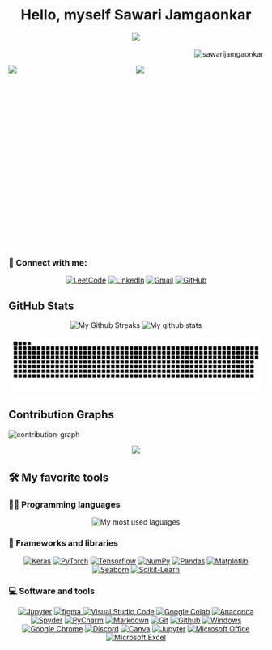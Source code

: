 <h1 align="center">
  Hello, myself Sawari Jamgaonkar
</h1>

<!-- Typing SVG by DenverCoder1 - https://github.com/DenverCoder1/readme-typing-svg -->
<p align="center">
  <img src="https://readme-typing-svg.herokuapp.com/?center=True&lines=Data+Analyst,+Java+Developer;+AI+Engineer,+Data+Scientist;+Software+Developer"><br>
   <p align="right"> <img src="https://komarev.com/ghpvc/?username=sawarijamgaonkar&label=Profile%20views&color=0e75b6&style=flat" alt="sawarijamgaonkar" /> </p>
</p>

<p>
  <img src="https://img.pikbest.com/wp/202346/data-analytics-web-banner-and-business-chart-mockup-featuring-a-3d-rendered-seo-user-interface_9621529.jpg!w700wp" width="50%" align="left">
 
  <img src="https://i0.wp.com/timoelliott.com/blog/wp-content/uploads/2015/01/torturing-the-data3.jpg?ssl=1" width="50%" align="right" >

</p>
<br>
<br>
<br>
<br>
<br>
<br>
<br>
<br>
<br>
<br>
<br>
<br>
<br>
<br>
<br>
<br>
<br>
<br>
<br>
<br>
<br>

### 🤝 Connect with me:

<p align="center">
<a href="https://leetcode.com/u/sawari_jamgaonkar/"><img alt="LeetCode" src="https://img.shields.io/badge/-LeetCode-FFA116?style=for-the-badge&logo=leetCode&logoColor=white"></a>
<a href="linkedin.com/in/sawari-jamgaonkar-293399250/"><img alt="LinkedIn" src="https://img.shields.io/badge/-LinkedIn-0077B5?style=for-the-badge&logo=linkedin&logoColor=white"></a>
<a href="mailto:sawari.jamgaonkar18@gmail.com@gmail.com"><img alt="Gmail" src="https://img.shields.io/badge/-Gmail-D14836?style=for-the-badge&logo=gmail&logoColor=white"></a>
<a href="https://github.com/Sawarijamgaonkar"><img alt="GitHub" src="https://img.shields.io/badge/-GitHub-181717?style=for-the-badge&logo=github&logoColor=white"></a>
</p>

  
## GitHub Stats

<!-- STREAKS and STATS -->
<p align="center">
  <img alt="My Github Streaks" src="https://streak-stats.demolab.com/?user=Sawarijamgaonkar&theme=dark" />
  <img alt="My github stats" src="https://github-readme-stats.vercel.app/api?username=sawarijamgaonkar&show_icons=true&locale=en&theme=gotham&layout=compact" alt="sawarijamgaonkar"/>
  
</p>

<!-- GitHub Activity Graph for Commits -->
<div align="center">
  <img alt="snek" src="https://github.com/Sawarijamgaonkar/Sawarijamgaonkar/blob/main/github-contribution-grid-snake-dark.svg" />
</div>

## Contribution Graphs

<!-- 3D Contribution Graph -->
<!--<img src="profile-3d-contrib/profile-night-view.svg" alt="contribution-graph-3d" width="100%">-->

<!-- GitHub Activity Graph -->
<img src="https://github-readme-activity-graph.vercel.app/graph?username=Sawarijamgaonkar&bg_color=12111d&color=ffffff&line=1055e0&point=00ff11&area=true&hide_border=true" alt="contribution-graph" width="100%">
<p align="center">
<img src="http://github-profile-summary-cards.vercel.app/api/cards/profile-details?username=Sawarijamgaonkar&theme=radical" height=auto width=80%"  />  
</p>
<!-- Some badges are from https://github.com/Ileriayo/markdown-badges -->


## 🛠️ My favorite tools

### 👨‍💻 Programming languages

<p align="center">
    <img alt="My most used laguages" src="https://github-readme-stats.vercel.app/api/top-langs?username=sawarijamgaonkar&show_icons=true&locale=en&layout=compact&theme=gotham"/>
</p>


<!-- ### 🛠️ -->

### 🧰 Frameworks and libraries

<p align="center">
    <a href="#"><img alt="Keras" src="https://img.shields.io/badge/-Keras-D00000?style=for-the-badge&logo=Keras&logoColor=white"></a>
    <a href="#"><img alt="PyTorch" src="https://img.shields.io/badge/-PyTorch-EE4C2C?style=for-the-badge&logo=PyTorch&logoColor=white"></a>
    <a href="#"><img alt="Tensorflow" src="https://img.shields.io/badge/-Tensorflow-FF6F00?style=for-the-badge&logo=tensorflow&logoColor=white"></a>
    <a href="#"><img alt="NumPy" src="https://img.shields.io/badge/-NumPy-013243?style=for-the-badge&logo=numpy&logoColor=white"></a>
    <a href="#"><img alt="Pandas" src="https://img.shields.io/badge/-Pandas-150458?style=for-the-badge&logo=pandas&logoColor=white"></a>
    <a href="#"><img alt="Matplotlib" src="https://img.shields.io/badge/-Matplotlib-3776AB?style=for-the-badge&logo=matplotlib&logoColor=white"></a>
    <a href="#"><img alt="Seaborn" src="https://img.shields.io/badge/-Seaborn-3776AB?style=for-the-badge&logo=seaborn&logoColor=white"></a>
    <a href="#"><img alt="Scikit-Learn" src="https://img.shields.io/badge/-Scikit%20Learn-F7931E?style=for-the-badge&logo=scikitlearn&logoColor=white" ></a>
</p>

### 💻 Software and tools

<p align="center">
<a href="#"><img alt="Jupyter" src="https://img.shields.io/badge/-Jupyter-F37626?style=for-the-badge&logo=Jupyter&logoColor=white"></a>
<a href="#"><img src="https://img.shields.io/badge/Figma-F37626?style=for-the-badge&logo=Figma&logoColor=white" alt="figma"/> </a>
<a href="#"><img alt="Visual Studio Code" src="https://img.shields.io/badge/-visual%20studio%20code-0078d7?style=for-the-badge&logo=visualstudiocode&logoColor=white"></a>
<a href="#"><img alt="Google Colab" src="https://img.shields.io/badge/-Google%20Colab-222222?style=for-the-badge&logo=googlecolab&logoColor=white"></a>
<a href="#"><img alt="Anaconda" src="https://img.shields.io/badge/-Anaconda-44A833?style=for-the-badge&logo=anaconda&logoColor=white"></a>
<a href="#"><img alt="Spyder" src="https://img.shields.io/badge/-Spyder-FF0000?style=for-the-badge&logo=spyderide&logoColor=white"></a>
<a href="#"><img alt="PyCharm" src="https://img.shields.io/badge/-pycharm-37C833?style=for-the-badge&logo=pycharm&logoColor=white"></a>
<a href="#"><img alt="Markdown" src="https://img.shields.io/badge/-Markdown-000000?style=for-the-badge&logo=markdown&logoColor=white"></a>
<a href="#"><img alt="Git" src="https://img.shields.io/badge/-Git-F05032?style=for-the-badge&logo=git&logoColor=white"></a>
<a href="#"><img alt="Github" src="https://img.shields.io/badge/-Github-181717?style=for-the-badge&logo=github&logoColor=white"></a>
<a href="#"><img alt="Windows" src="https://img.shields.io/badge/-Windows-0078D6?style=for-the-badge&logo=windows&logoColor=white"></a>
<a href="#"><img alt="Google Chrome" src="https://img.shields.io/badge/-Google%20Chrome-4285F4?style=for-the-badge&logo=googlechrome&logoColor=white"></a>
<a href="#"><img alt="Discord" src="https://img.shields.io/badge/-Discord-5865F2?style=for-the-badge&logo=discord&logoColor=white"></a>
<a href="#"><img alt="Canva" src="https://img.shields.io/badge/-Canva-00C4CC?style=for-the-badge&logo=canva&logoColor=white"></a>
<a href="#"><img alt="Jupyter" src="https://img.shields.io/badge/C++-F37626?style=for-the-badge&logo=Cplusplus&logoColor=white"></a>
<a href="#"><img alt="Microsoft Office" src="https://img.shields.io/badge/-Microsoft%20Office-D83B01?style=for-the-badge&logo=microsoftoffice&logoColor=white"></a>
<a href="#"><img alt="Microsoft Excel" src="https://img.shields.io/badge/-Microsoft%20Excel-217346?style=for-the-badge&logo=microsoftexcel&logoColor=white"></a>

</p>
